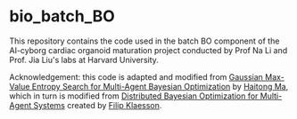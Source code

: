 # bio_batch_BO

This repository contains the code used in the batch BO component of the AI-cyborg cardiac organoid maturation project conducted by Prof Na Li and Prof. Jia Liu's labs at Harvard University. 

Acknowledgement: this code is adapted and modified from [Gaussian Max-Value Entropy Search for Multi-Agent Bayesian Optimization](https://github.com/mahaitongdae/dbo) by [Haitong Ma](https://github.com/mahaitongdae), which in turn is modified from [Distributed Bayesian Optimization for Multi-Agent Systems](https://github.com/FilipKlaesson/dbo) created by [Filip Klaesson](https://github.com/FilipKlaesson). 

